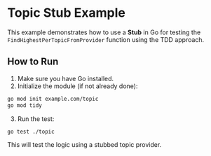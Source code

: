 # Topic Stub Example

This example demonstrates how to use a **Stub** in Go for testing the `FindHighestPerTopicFromProvider` function using the TDD approach.

## How to Run

1. Make sure you have Go installed.
2. Initialize the module (if not already done):

```bash
go mod init example.com/topic
go mod tidy
```

3. Run the test:

```bash
go test ./topic
```

This will test the logic using a stubbed topic provider.
